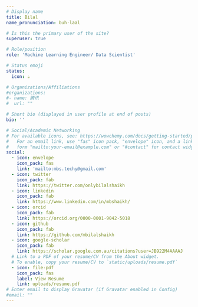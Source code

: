 ```yaml
---
# Display name
title: Bilal
name_pronunciation: buh·laal

# Is this the primary user of the site?
superuser: true

# Role/position
role: 'Machine Learning Engineer/ Data Scientist'

# Status emoji
status:
  icon: ☕️

# Organizations/Affiliations
#organizations:
#- name: 腾讯
#  url: ""

# Short bio (displayed in user profile at end of posts)
bio: ''

# Social/Academic Networking
# For available icons, see: https://wowchemy.com/docs/getting-started/page-builder/#icons
#   For an email link, use "fas" icon pack, "envelope" icon, and a link in the
#   form "mailto:your-email@example.com" or "#contact" for contact widget.
social:
  - icon: envelope
    icon_pack: fas
    link: 'mailto:mbs.techy@gmail.com'
  - icon: twitter
    icon_pack: fab
    link: https://twitter.com/onlybilalshaikh
  - icon: linkedin
    icon_pack: fab
    link: https://www.linkedin.com/in/mbshaikh/
  - icon: orcid
    icon_pack: fab
    link: https://orcid.org/0000-0001-9042-5018
  - icon: github
    icon_pack: fab
    link: https://github.com/mbilalshaikh
  - icon: google-scholar
    icon_pack: fab
    link: https://scholar.google.com.au/citations?user=JB922M4AAAAJ
  # Link to a PDF of your resume/CV from the About widget.
  # To enable, copy your resume/CV to `static/uploads/resume.pdf`
  - icon: file-pdf
    icon_pack: fas
    label: View Resume
    link: uploads/resume.pdf
# Enter email to display Gravatar (if Gravatar enabled in Config)
#email: ""
---
```

